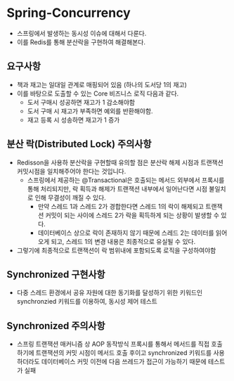 # Spring-Concurrency
- 스프링에서 발생하는 동시성 이슈에 대해서 다룬다.
- 이를 Redis를 통해 분산락을 구현하여 해결해본다.

## 요구사항
- 책과 재고는 일대일 관계로 매핑되어 있음 (하나의 도서당 1의 재고)
- 이를 바탕으로 도출할 수 있는 Core 비즈니스 로직 다음과 같다.
  - 도서 구매시 성공하면 재고가 1 감소해야함
  - 도서 구매 시 재고가 부족하면 예외를 반환해야함.
  - 재고 등록 시 성송하면 재고가 1 증가

## 분산 락(Distributed Lock) 주의사항
- Redisson을 사용하 분산락을 구현할때 유의할 점은 분산락 해제 시점과 트랜잭션 커밋시점을 일치해주어야 한다는 것입니다.
  - 스프링에서 제공하는 @Transactional은 호출되는 메서드 외부에서 프록시를 통해 처리되지만, 락 획득과 해제가 트랜잭션 내부에서 일어난다면 시점 불일치로 인해 무결성이 깨질 수 있다.
    - 만약 스레드 1과 스레드 2가 경합한다면 스레드 1의 락이 해제되고 트랜잭션 커밋이 되는 사이에 스레드 2가 락을 획득하게 되는 상황이 발생할 수 있다.
    - 데이터베이스 상으로 락이 존재하지 않기 때문에 스레드 2는 데이터를 읽어오게 되고, 스레드 1의 변경 내용은 최종적으로 유실될 수 있다. 
- 그렇기에 최종적으로 트랜잭션이 락 범위내에 포함되도록 로직을 구성하여야함 

## Synchronized 구현사항
- 다중 스레드 환경에서 공유 자원에 대한 동기화를 달성하기 위한 키워드인 synchronzied 키워드를 이용하여, 동시성 제어 테스트

## Synchronized 주의사항
- 스프링 트랜잭션 매커니즘 상 AOP 동작방식 프록시를 통해서 메서드를 직접 호출하기에 트랜잭션의 커밋 시점이 메서드 호출 후이고  synchronized 키워드를 사용하더라도 데이터베이스 커밋 이전에 다음 쓰레드가 접근이 가능하기 때문에 테스트가 실패